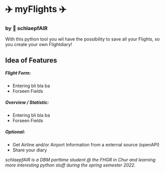 # ✈️ myFlights ✈️
### by 🐣 schlaepfAIR
With this python tool you wil have the possibility to save all your Flights, so you create your own Flightdiary! 

## Idea of Features

##### Flight Form:
- Entering bli bla ba
- Forseen Fields

##### Overview / Statistic:
- Entering bli bla ba
- Forseen Fields

##### *Optional*:
- Get Airline and/or Airport Information from a external source (openAPI)
- Share your diary


*schlaepfAIR is a DBM parttime student @ the FHGR in Chur and learning more interesting python stuff during the spring semester 2022.*
